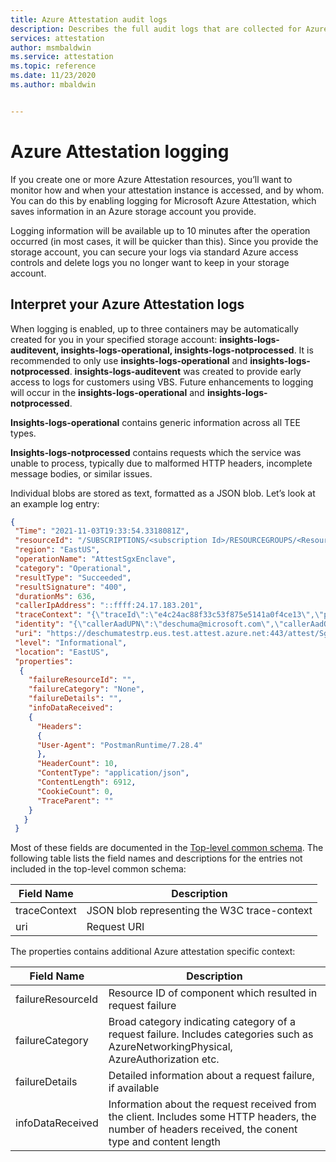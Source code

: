 ```yaml
---
title: Azure Attestation audit logs
description: Describes the full audit logs that are collected for Azure Attestation
services: attestation
author: msmbaldwin
ms.service: attestation
ms.topic: reference
ms.date: 11/23/2020
ms.author: mbaldwin


---
```


# Azure Attestation logging

If you create one or more Azure Attestation resources, you’ll want to monitor how and when your attestation instance is accessed, and by whom. You can do this by enabling logging for Microsoft Azure Attestation, which saves information in an Azure storage account you provide.  

Logging information will be available up to 10 minutes after the operation occurred (in most cases, it will be quicker than this). Since you provide the storage account, you can secure your logs via standard Azure access controls and delete logs you no longer want to keep in your storage account. 

## Interpret your Azure Attestation logs

When logging is enabled, up to three containers may be automatically created for you in your specified storage account:  **insights-logs-auditevent, insights-logs-operational, insights-logs-notprocessed**. It is recommended to only use **insights-logs-operational** and **insights-logs-notprocessed**. **insights-logs-auditevent** was created to provide early access to logs for customers using VBS. Future enhancements to logging will occur in the **insights-logs-operational** and **insights-logs-notprocessed**.  

**Insights-logs-operational** contains generic information across all TEE types. 

**Insights-logs-notprocessed** contains requests which the service was unable to process, typically due to malformed HTTP headers, incomplete message bodies, or similar issues.  

Individual blobs are stored as text, formatted as a JSON blob. Let’s look at an example log entry: 


```json
{  
 "Time": "2021-11-03T19:33:54.3318081Z", 
 "resourceId": "/SUBSCRIPTIONS/<subscription Id>/RESOURCEGROUPS/<Resource group ID>/PROVIDERS/MICROSOFT.ATTESTATION/ATTESTATIONPROVIDERS/<provider name>", 
 "region": "EastUS", 
 "operationName": "AttestSgxEnclave", 
 "category": "Operational", 
 "resultType": "Succeeded", 
 "resultSignature": "400", 
 "durationMs": 636, 
 "callerIpAddress": "::ffff:24.17.183.201", 
 "traceContext": "{\"traceId\":\"e4c24ac88f33c53f875e5141a0f4ce13\",\"parentId\":\"0000000000000000\",}", 
 "identity": "{\"callerAadUPN\":\"deschuma@microsoft.com\",\"callerAadObjectId\":\"6ab02abe-6ca2-44ac-834d-42947dbde2b2\",\"callerId\":\"deschuma@microsoft.com\"}",
 "uri": "https://deschumatestrp.eus.test.attest.azure.net:443/attest/SgxEnclave?api-version=2018-09-01-preview", 
 "level": "Informational", 
 "location": "EastUS", 
 "properties": 
  { 
    "failureResourceId": "", 
    "failureCategory": "None", 
    "failureDetails": "", 
    "infoDataReceived": 
    { 
      "Headers": 
      { 
      "User-Agent": "PostmanRuntime/7.28.4" 
      }, 
      "HeaderCount": 10,
      "ContentType": "application/json",
      "ContentLength": 6912, 
      "CookieCount": 0, 
      "TraceParent": "" 
    } 
   } 
 } 
```

Most of these fields are documented in the [Top-level common schema](/azure-monitor/essentials/resource-logs-schema#top-level-common-schema). The following table lists the field names and descriptions for the entries not included in the top-level common schema: 

|     Field Name                           |     Description                                                                         |
|------------------------------------------|-----------------------------------------------------------------------------------------------|
|     traceContext                        |     JSON blob representing the W3C trace-context |
|    uri                       |     Request URI  |

The properties contains additional Azure attestation specific context: 

|     Field Name                           |     Description                                                                         |
|------------------------------------------|-----------------------------------------------------------------------------------------------|
|     failureResourceId                        |     Resource ID of component which resulted in request failure  |
|    failureCategory                       |     Broad category indicating category of a request failure. Includes categories such as AzureNetworkingPhysical, AzureAuthorization etc.   |
|    failureDetails                       |     Detailed information about a request failure, if available   |
|    infoDataReceived                       |     Information about the request received from the client. Includes some HTTP headers, the number of headers received, the conent type and content length    |
